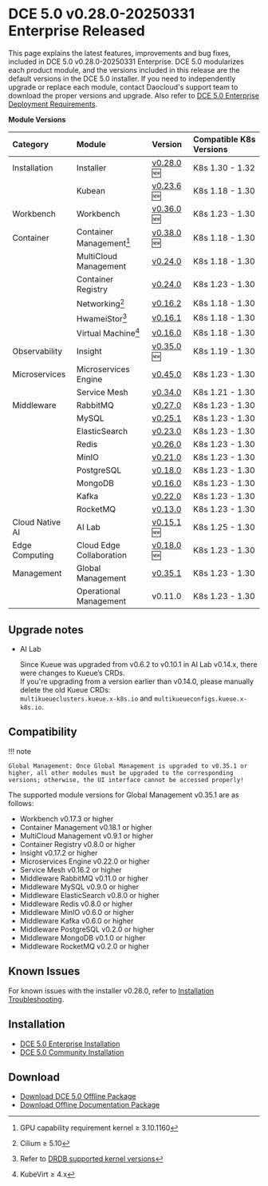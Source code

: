 # DCE 5.0 v0.28.0-20250331 Enterprise Released

This page explains the latest features, improvements and bug fixes, included in DCE 5.0 v0.28.0-20250331 Enterprise.
DCE 5.0 modularizes each product module, and the versions included in this release are the default versions
in the DCE 5.0 installer. If you need to independently upgrade or replace each module, contact
Daocloud's support team to download the proper versions and upgrade. Also refer to
[DCE 5.0 Enterprise Deployment Requirements](../../install/commercial/deploy-requirements.md).

**Module Versions**

| Category | Module | Version | Compatible K8s Versions |
| :--- | :---- | :--- | :------------ |
| Installation | Installer | [v0.28.0](../../install/release-notes.md#v0270) :new: | K8s 1.30 - 1.32 |
| | Kubean | [v0.23.6](https://github.com/kubean-io/kubean/releases) :new: | K8s 1.18 - 1.30 |
| Workbench | Workbench | [v0.36.0](../../amamba/intro/release-notes.md#v0360) :new: | K8s 1.23 - 1.30 |
| Container | Container Management[^1] | [v0.38.0](../../kpanda/intro/release-notes.md#v0380) :new: | K8s 1.18 - 1.30 |
| | MultiCloud Management | [v0.24.0](../../kairship/intro/release-notes.md#v0240) | K8s 1.18 - 1.30 |
| | Container Registry | [v0.24.0](../../kangaroo/intro/release-notes.md#v0240) | K8s 1.23 - 1.30 |
| | Networking[^2] | [v0.16.2](../../network/intro/release-notes.md#v0162) | K8s 1.18 - 1.30 |
| | HwameiStor[^3] | [v0.16.1](../../storage/hwameistor/release-notes.md#v0161) | K8s 1.18 - 1.30 |
| | Virtual Machine[^4] | [v0.16.0](../../virtnest/intro/release-notes.md#v0160) | K8s 1.18 - 1.30 |
| Observability | Insight | [v0.35.0](../../insight/intro/release-notes.md#v0350) :new: | K8s 1.19 - 1.30 |
| Microservices | Microservices Engine | [v0.45.0](../../skoala/intro/release-notes.md#v0450) | K8s 1.23 - 1.30 |
| | Service Mesh | [v0.34.0](../../mspider/intro/release-notes.md#v0340) | K8s 1.21 - 1.30 |
| Middleware | RabbitMQ | [v0.27.0](../../middleware/rabbitmq/release-notes.md#v0270) | K8s 1.23 - 1.30 |
| | MySQL | [v0.25.1](../../middleware/mysql/release-notes.md#v0251) | K8s 1.23 - 1.30 |
| | ElasticSearch | [v0.23.0](../../middleware/elasticsearch/release-notes.md#v0230) | K8s 1.23 - 1.30 |
| | Redis | [v0.26.0](../../middleware/redis/release-notes.md#v0260) | K8s 1.23 - 1.30 |
| | MinIO | [v0.21.0](../../middleware/minio/release-notes.md#v0210) | K8s 1.23 - 1.30 |
| | PostgreSQL | [v0.18.0](../../middleware/postgresql/release-notes.md#v0180) | K8s 1.23 - 1.30 |
| | MongoDB | [v0.16.0](../../middleware/mongodb/release-notes.md#v0160) | K8s 1.23 - 1.30 |
| | Kafka | [v0.22.0](../../middleware/kafka/release-notes.md#v0220) | K8s 1.23 - 1.30 |
| | RocketMQ | [v0.13.0](../../middleware/rocketmq/release-notes.md#v0130) | K8s 1.23 - 1.30 |
| Cloud Native AI | AI Lab | [v0.15.1](../../baize/intro/release-notes.md#v0150) :new: | K8s 1.25 - 1.30 |
| Edge Computing | Cloud Edge Collaboration | [v0.18.0](../../kant/intro/release-notes.md#v0180) :new: | K8s 1.23 - 1.30 |
| Management | Global Management | [v0.35.1](../../ghippo/intro/release-notes.md#v0350) | K8s 1.23 - 1.30 |
| | Operational Management | v0.11.0 | K8s 1.23 - 1.30 |

[^1]: GPU capability requirement kernel ≥ 3.10.1160
[^2]: Cilium ≥ 5.10
[^3]: Refer to [DRDB supported kernel versions](../../storage/hwameistor/intro/drbd-support.md)
[^4]: KubeVirt ≥ 4.x

## Upgrade notes

- AI Lab

    Since Kueue was upgraded from v0.6.2 to v0.10.1 in AI Lab v0.14.x, there were changes to Kueue’s CRDs.  
    If you're upgrading from a version earlier than v0.14.0, please manually delete the old Kueue CRDs:  
    `multikueueclusters.kueue.x-k8s.io` and `multikueueconfigs.kueue.x-k8s.io`.

## Compatibility

!!! note

    Global Management: Once Global Management is upgraded to v0.35.1 or higher, all other modules must be upgraded to the corresponding versions; otherwise, the UI interface cannot be accessed properly!

The supported module versions for Global Management v0.35.1 are as follows:

- Workbench v0.17.3 or higher
- Container Management v0.18.1 or higher
- MultiCloud Management v0.9.1 or higher
- Container Registry v0.8.0 or higher
- Insight v0.17.2 or higher
- Microservices Engine v0.22.0 or higher
- Service Mesh v0.16.2 or higher
- Middleware RabbitMQ v0.11.0 or higher
- Middleware MySQL v0.9.0 or higher
- Middleware ElasticSearch v0.8.0 or higher
- Middleware Redis v0.8.0 or higher
- Middleware MinIO v0.6.0 or higher
- Middleware Kafka v0.6.0 or higher
- Middleware PostgreSQL v0.2.0 or higher
- Middleware MongoDB v0.1.0 or higher
- Middleware RocketMQ v0.2.0 or higher

## Known Issues

For known issues with the installer v0.28.0, refer to [Installation Troubleshooting](../../install/faq.md).

## Installation

- [DCE 5.0 Enterprise Installation](../../install/commercial/deploy-arch.md)
- [DCE 5.0 Community Installation](../../install/community/resources.md)

## Download

- [Download DCE 5.0 Offline Package](../../download/index.md)
- [Download Offline Documentation Package](../../download/index.md#download-offline-documentation)
